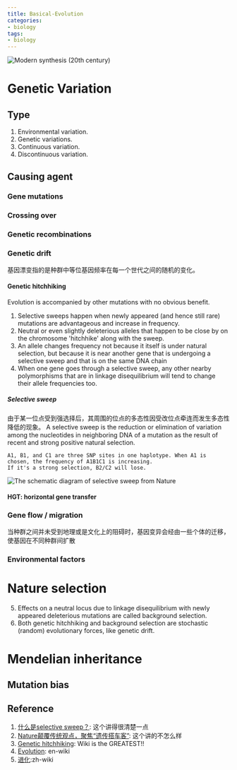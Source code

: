 ```yaml
---
title: Basical-Evolution
categories: 
- biology
tags: 
- biology
---
```


![Modern synthesis (20th century)](https://upload.wikimedia.org/wikipedia/commons/thumb/9/97/Modern_Synthesis.svg/780px-Modern_Synthesis.svg.png)

# Genetic Variation

## Type
1. Environmental variation.
2. Genetic variations.
3. Continuous variation.
4. Discontinuous variation.

## Causing agent

### Gene mutations

### Crossing over

### Genetic recombinations

### Genetic drift
基因漂变指的是种群中等位基因频率在每一个世代之间的随机的变化。

#### Genetic hitchhiking
Evolution is accompanied by other mutations with no obvious benefit.
1. Selective sweeps happen when newly appeared (and hence still rare) mutations are advantageous and increase in frequency. 
2. Neutral or even slightly deleterious alleles that happen to be close by on the chromosome 'hitchhike' along with the sweep.
3. An allele changes frequency not because it itself is under natural selection, but because it is near another gene that is undergoing a selective sweep and that is on the same DNA chain
4. When one gene goes through a selective sweep, any other nearby polymorphisms that are in linkage disequilibrium will tend to change their allele frequencies too.

##### Selective sweep
由于某一位点受到强选择后，其周围的位点的多态性因受改位点牵连而发生多态性降低的现象。
A selective sweep is the reduction or elimination of variation among the nucleotides in neighboring DNA of a mutation as the result of recent and strong positive natural selection.

    A1, B1, and C1 are three SNP sites in one haplotype. When A1 is chosen, the frequency of A1B1C1 is increasing. 
    If it's a strong selection, B2/C2 will lose. 
    
![The schematic diagram of selective sweep from Nature](https://plobimage.ybzhao.com/wp-content/uploads/2012/06/selective_sweep.jpg)

#### HGT: horizontal gene transfer

### Gene flow / migration
当种群之间并未受到地理或是文化上的阻碍时，基因变异会经由一些个体的迁移，使基因在不同种群间扩散

### Environmental factors

# Nature selection


5. Effects on a neutral locus due to linkage disequilibrium with newly appeared deleterious mutations are called background selection.
6. Both genetic hitchhiking and background selection are stochastic (random) evolutionary forces, like genetic drift.

# Mendelian inheritance

## Mutation bias

## Reference
1. [什么是selective sweep？](https://www.plob.org/article/2345.html): 这个讲得很清楚一点 
2. [Nature颠覆传统观点，聚焦“遗传搭车客”](http://www.ebiotrade.com/newsf/2013-7/2013723151052328.htm): 这个讲的不怎么样
3. [Genetic hitchhiking](https://en.wikipedia.org/wiki/Genetic_hitchhiking): Wiki is the GREATEST!!
4. [Evolution](https://en.wikipedia.org/wiki/Evolution#Natural_selection): en-wiki
5. [进化](https://zh.wikipedia.org/wiki/%E6%BC%94%E5%8C%96#%E6%A9%9F%E5%88%B6):zh-wiki
